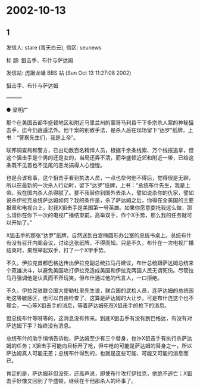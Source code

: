 # 2002-10-13

## 1

发信人: stare (青天白云), 信区: seunews  

标  题: 狙击手、布什与萨达姆  

发信站: 虎踞龙蟠 BBS 站 (Sun Oct 13 11:27:08 2002)  

狙击手、布什与萨达姆  

———  

● 梁明广  

那个在美国首都华盛顿地区和附近马里兰州的蒙哥马利县干下多宗杀人案的神秘狙击手，迄今仍逍遥法外。他干案的别致手法，是杀人后在现场留下“达罗”纸牌，上书：“警察先生们，我是上帝”。  

联邦调查局和警方，已出动数百名精悍人员，根据千余条线索、万个线报追拿，但这个狙击手是个男的还是女的，当局还弄不清，而华盛顿近郊和附近一带，已给这条既不见首也不见尾的恶龙搞得人心惶惶。  

也是合该有事，这个狙击手看到执法人员，一点也奈何他不得后，觉得很是无聊，所以在最新的一次杀人行动时，留下“达罗”纸牌，上书：“总统布什先生，我是上帝。我在国内杀人杀得腻了。要不我替你到国外去杀人，譬如说杀你的仇家，譬如说杀伊拉克总统萨达姆如何？我的条件是，杀了萨达姆之后，你得在全美国的主要报章和电视台上，封我X狙击手是美国第一号英雄。如果你愿意委托我这么做，那么请你在你下一次的电视广播结束前，高举双手，作个X手势，那么我的任务就可以开始了。”  

X狙击手的那张“达罗”纸牌，自然送到白宫椭圆形办公室的总统书桌上。总统布什有没有召开内阁会议，讨论这张纸牌，不得而知。只是不久，布什在一次电视广播结束时，果然举起双手，打了一个X字手势。  

不久，伊拉克首都巴格达传出伊拉克副总统拉马丹建议，布什总统跟萨达姆总统来个双雄决斗，以避免美国攻打伊拉克造成美国和伊拉克两国人民无谓死伤。尽管拉马丹强调他是认真而不开玩笑，但布什通过他的代言人，一口拒绝。  

不久，伊拉克驻联合国大使勒杜里先生说，联合国的武检人员，连萨达姆的总统园地这等敏感区，也可以自由检查了。这算是萨达姆的大让步。可是布什连这个也不理会，一心等X狙击手的消息，等着萨达姆死在X狙击手的枪下的消息。  

但总统布什等呀等的，这消息没有传来。到底X狙击手有没有到巴格达，有没有对萨达姆下手？始终没有消息。  

总统布什的助手悄悄告诉他，萨达姆至少有三个替身，也许X狙击手有执行杀萨达姆的任务；X狙击手可能向目标开了枪，但中枪的可能是萨达姆的替身之一，所以萨达姆真人可能无恙；总统布什得到的，也就是这些可能、可能又可能的消息而已。  

肯定的是，萨达姆非但没死，还高声说，即使布什攻打伊拉克，他绝不逃亡；X狙击手好像又回到了华盛顿，继续在干他那杀人的坏事了。

